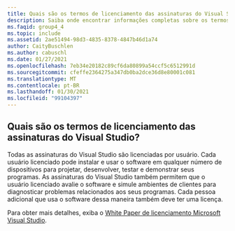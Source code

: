 ```yaml
---
title: Quais são os termos de licenciamento das assinaturas do Visual Studio?
description: Saiba onde encontrar informações completas sobre os termos de licenciamento do Visual Studio
ms.faqid: group4_4
ms.topic: include
ms.assetid: 2ae51494-98d3-4835-8378-4847b46d1a74
author: CaityBuschlen
ms.author: cabuschl
ms.date: 01/27/2021
ms.openlocfilehash: 7eb34e20182c89cf6da80899a54ccf5c6512991d
ms.sourcegitcommit: cfeffe2364275a347db0ba2dce36d8e80001c081
ms.translationtype: MT
ms.contentlocale: pt-BR
ms.lasthandoff: 01/30/2021
ms.locfileid: "99104397"
---
```

## <a name="what-are-the-licensing-terms-for-visual-studio-subscriptions"></a>Quais são os termos de licenciamento das assinaturas do Visual Studio? 

Todas as assinaturas do Visual Studio são licenciadas por usuário.  Cada usuário licenciado pode instalar e usar o software em qualquer número de dispositivos para projetar, desenvolver, testar e demonstrar seus programas.  As assinaturas do Visual Studio também permitem que o usuário licenciado avalie o software e simule ambientes de clientes para diagnosticar problemas relacionados aos seus programas.  Cada pessoa adicional que usa o software dessa maneira também deve ter uma licença. 

Para obter mais detalhes, exiba o [White Paper de licenciamento Microsoft Visual Studio](https://aka.ms/vslicensing). 